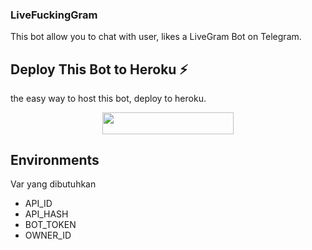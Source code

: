 ### LiveFuckingGram

This bot allow you to chat with user, likes a LiveGram Bot on Telegram.

## Deploy This Bot to Heroku ⚡
the easy way to host this bot, deploy to heroku.
<p align="center"><a href="https://heroku.com/deploy?template=https://github.com/punyakim2/kimlivegram"> <img src="https://img.shields.io/badge/Deploy%20To%20Heroku-blueviolet?style=for-the-badge&logo=heroku" width="210" height="34.45"/></a></p>

## Environments
Var yang dibutuhkan 

- API_ID
- API_HASH
- BOT_TOKEN
- OWNER_ID
